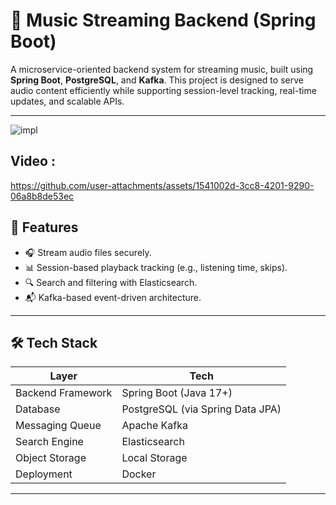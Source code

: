 # 🎵 Music Streaming Backend (Spring Boot)

A microservice-oriented backend system for streaming music, built using **Spring Boot**, **PostgreSQL**, and **Kafka**. This project is designed to serve audio content efficiently while supporting session-level tracking, real-time updates, and scalable APIs.

---


![impl](https://github.com/user-attachments/assets/98c39a08-1305-4666-a9ff-c4ee30cca91a)

## Video :


https://github.com/user-attachments/assets/1541002d-3cc8-4201-9290-06a8b8de53ec



## 🚀 Features

- 🎧 Stream audio files securely.
- 📊 Session-based playback tracking (e.g., listening time, skips).
- 🔍 Search and filtering with Elasticsearch.
- 📬 Kafka-based event-driven architecture.

---

## 🛠️ Tech Stack

| Layer             | Tech                                               |
|------------------|----------------------------------------------------|
| Backend Framework| Spring Boot (Java 17+)                             |
| Database         | PostgreSQL (via Spring Data JPA)                   |
| Messaging Queue  | Apache Kafka                                       |                                    
| Search Engine    | Elasticsearch                                      |
| Object Storage   | Local Storage                                      |
| Deployment       | Docker                                             |               
---

